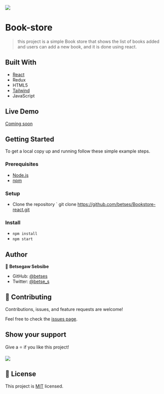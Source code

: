 ![](https://img.shields.io/badge/Book-store-v1.0.0-blue.svg)

# Book-store

> this project is a simple Book store that shows the list of books added and users can add a new book, and it is done using react.

## Built With

- [React](https://reactjs.org/)
- Redux
- HTML5
- [Tailwind](https://tailwindcss.com/)
- JavaScript

## Live Demo

[Coming soon]("#")

## Getting Started

To get a local copy up and running follow these simple example steps.

### Prerequisites

- [Node.js](https://nodejs.org/)
- [npm](https://www.npmjs.com/)

### Setup

- Clone the repository ` git clone https://github.com/betses/Bookstore-react.git

### Install

- `npm install`
- `npm start`

## Author

👤 **Betsegaw Sebsibe**

- GitHub: [@betses](https://github.com/betses)
- Twitter: [@betse_s](https://twitter.com/betse_s)

## 🤝 Contributing

Contributions, issues, and feature requests are welcome!

Feel free to check the [issues page](../../issues/).

## Show your support

Give a ⭐️ if you like this project!

![](https://img.shields.io/badge/stars-0.0.1-brightgreen.svg)

## 📝 License

This project is [MIT](./MIT.md) licensed.
